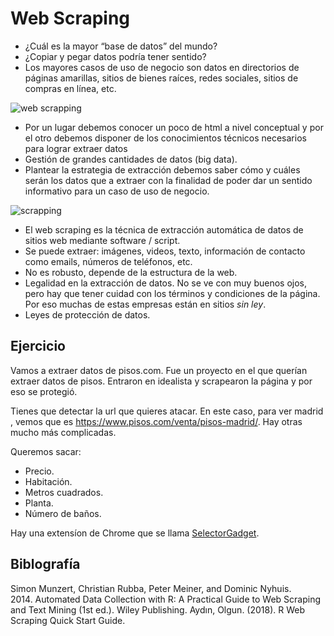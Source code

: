# Web Scraping

* ¿Cuál es la mayor “base de datos” del mundo?
* ¿Copiar y pegar datos podría tener sentido?
* Los mayores casos de uso de negocio son datos en directorios de páginas amarillas, sitios de bienes raíces, redes sociales, sitios de compras en línea, etc.

![web scrapping](https://www.grid.cl/blog/wp-content/uploads/2019/03/001-efficient-web-scraping.png)

* Por un lugar debemos conocer un poco de html a nivel conceptual y por el otro debemos disponer de los conocimientos técnicos necesarios para lograr extraer datos
* Gestión de grandes cantidades de datos (big data).
* Plantear la estrategia de extracción debemos saber cómo y cuáles serán los datos que a extraer con la finalidad de poder dar un sentido informativo para un caso de uso de negocio.

![scrapping](https://www.antevenio.com/wp-content/uploads/2019/03/web-scraping-service.png)

* El web scraping es la técnica de extracción automática de datos de sitios web mediante software / script.
* Se puede extraer: imágenes, videos, texto, información de contacto como emails, números de teléfonos, etc.
* No es robusto, depende de la estructura de la web.
* Legalidad en la extracción de datos. No se ve con muy buenos ojos, pero hay que tener cuidad con los términos y condiciones de la página. Por eso muchas de estas empresas están en sitios _sin ley_.
* Leyes de protección de datos.

## Ejercicio

Vamos a extraer datos de pisos.com. Fue un proyecto en el que querían extraer datos de pisos. Entraron en idealista y scrapearon la página y por eso se protegió. 

Tienes que detectar la url que quieres atacar. En este caso, para ver madrid , vemos que es https://www.pisos.com/venta/pisos-madrid/. Hay otras mucho más complicadas. 

Queremos sacar:
- Precio.
- Habitación.
- Metros cuadrados. 
- Planta.
- Número de baños. 

Hay una extensíon de Chrome que se llama [SelectorGadget](https://chrome.google.com/webstore/detail/selectorgadget/mhjhnkcfbdhnjickkkdbjoemdmbfginb). 

## Biblografía

Simon Munzert, Christian Rubba, Peter Meiner, and Dominic Nyhuis. 2014. Automated Data Collection with R: A Practical Guide to Web Scraping and Text Mining (1st ed.). Wiley Publishing.
Aydın, Olgun. (2018). R Web Scraping Quick Start Guide. 


